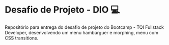 # Desafio de Projeto - DIO 💻

Repositório para entrega do desafio de projeto do Bootcamp - TQI Fullstack Developer, desenvolvendo um menu hambúrguer e morphing, menu com CSS transitions. 
